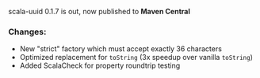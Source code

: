 scala-uuid 0.1.7 is out, now published to **Maven Central**

### Changes:

* New "strict" factory which must accept exactly 36 characters
* Optimized replacement for `toString` (3x speedup over vanilla `toString`)
* Added ScalaCheck for property roundtrip testing
